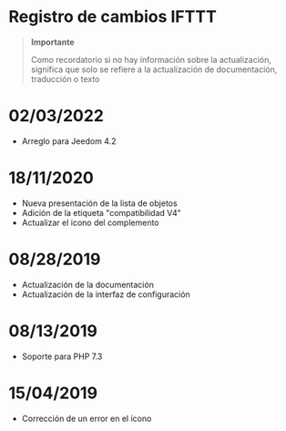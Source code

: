 # Registro de cambios IFTTT

>**Importante**
>
>Como recordatorio si no hay información sobre la actualización, significa que solo se refiere a la actualización de documentación, traducción o texto

# 02/03/2022

- Arreglo para Jeedom 4.2

# 18/11/2020

- Nueva presentación de la lista de objetos
- Adición de la etiqueta "compatibilidad V4"
- Actualizar el icono del complemento

# 08/28/2019

- Actualización de la documentación
- Actualización de la interfaz de configuración

# 08/13/2019

- Soporte para PHP 7.3

# 15/04/2019

- Corrección de un error en el ícono
